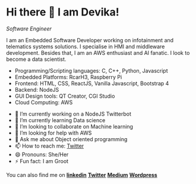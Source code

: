 # Hi there 👋 I am Devika!

*Software Engineer*

I am an Embedded Software Developer working on infotainment and telematics systems solutions. I specialise in HMI and middleware development. Besides that, I am an AWS enthusiast and AI fanatic. I look to become a data scientist.

* Programming/Scripting languages: C, C++, Python, Javascript
* Embedded Platforms: RcarH3, Raspberry Pi
* Frontend: HTML, CSS, ReactJS, Vanilla Javascript, Bootstrap 4
* Backend: NodeJS
* GUI Design tools: QT Creator, CGI Studio
* Cloud Computing: AWS

- 🔭 I’m currently working on a NodeJS Twitterbot
- 🌱 I’m currently learning Data science
- 👯 I’m looking to collaborate on Machine learning
- 🤔 I’m looking for help with AWS
- 💬 Ask me about Object oriented programming
- 📫 How to reach me: [Twitter](https://twitter.com/UltimateDevas)
- 😄 Pronouns: She/Her
- ⚡ Fun fact: I am Groot

You can also find me on
[**linkedin**](https://www.linkedin.com/in/devika-ajith-b3ba14105/) [**Twitter**](https://twitter.com/UltimateDevas) 
[**Medium**](https://medium.com/@devikaajt) [**Wordpress**](https://thecontroversialindian.wordpress.com/)


<!--
**dekaio/dekaio** is a ✨ _special_ ✨ repository because its `README.md` (this file) appears on your GitHub profile.

Here are some ideas to get you started:


-->

